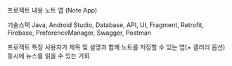 프로젝트 내용
노트 앱 (Note App)

기술스택
Java, Android Studio, Database, API, UI, Fragment, Retrofit, Firebase, PreferenceManager, Swagger, Postman

프로젝트 특징
사용자가 제목 및 설명과 함께 노트를 저장할 수 있는 앱(+ 갤러리 옵션)
동시에 뉴스를 읽을 수 있는 기회
